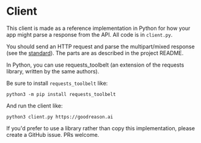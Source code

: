 # Client

This client is made as a reference implementation in Python for how your app might parse a response from the API. All code is in `client.py`.

You should send an HTTP request and parse the multipart/mixed response (see the [standard](https://www.w3.org/Protocols/rfc1341/7_2_Multipart.html)). The parts are as described in the project README.

In Python, you can use requests_toolbelt (an extension of the requests library, written by the same authors).

Be sure to install `requests_toolbelt` like:

```
python3 -m pip install requests_toolbelt
```

And run the client like:

```
python3 client.py https://goodreason.ai
```

If you'd prefer to use a library rather than copy this implementation, please create a GitHub issue. PRs welcome.
